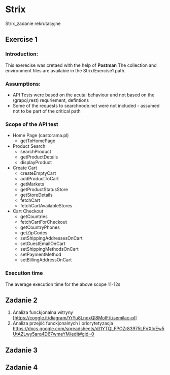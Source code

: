 # Strix
Strix_zadanie rekrutacyjne
## Exercise 1
### Introduction:
This exerecise was cretaed with the help of **Postman** The collection and environment files are availabie in the Strix/Exercise1 path.
### Assumptions:
- API Tests were based on the acutal behaviour and not based on the (grapql,rest) requriement, defintions
- Some of the requests to searchnode.net were not included - assumed not to be part of the critical path
### Scope of the API test
- Home Page (castorama.pl)
  - getToHomePage
- Product Search
  - searchProduct
  - getProductDetails
  - displayProduct
- Create Cart
  - createEmptyCart
  - addProductToCart
  - getMarkets
  - getProductStatusStore
  - getStoreDetails
  - fetchCart
  - fetchCartAvailableStores
- Cart Checkout
  - getCountries
  - fetchCartForCheckout
  - getCountryPhones
  - getZipCodes
  - setShippingAddressesOnCart
  - setGuestEmailOnCart
  - setShippingMethodsOnCart
  - setPaymentMethod
  - setBillingAddressOnCart
### Execution time
The average execution time for the above scope 11-12s 

## Zadanie 2
1. Analiza funckjonalna witryny [https://coggle.it/diagram/YrYu8LndxQl8MoIF/t/semilac-pl]
2. Analiza przejść funckjonalnych i priorytetyzacja https://docs.google.com/spreadsheets/d/1YTQLFPOZr83975LFVXIoEw5UtAZLwy5arq4D67wmeYM/edit#gid=0
## Zadanie 3
## Zadanie 4
